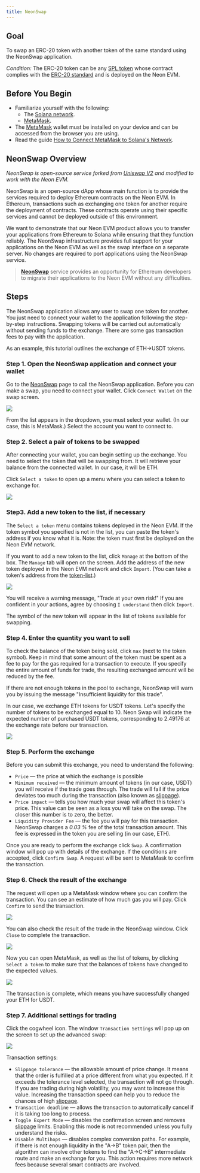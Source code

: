 ```yaml
---
title: NeonSwap
---
```


## Goal
To swap an ERC-20 token with another token of the same standard using the NeonSwap application.

*Condition:* The ERC-20 token can be any [SPL token](about/terminology.md#spl-token) whose contract complies with the [ERC-20 standard](about/terminology.md#erc-20) and is deployed on the Neon EVM.

## Before You Begin
  * Familiarize yourself with the following:
    * The [Solana network](https://docs.solana.com/clusters).
    * [MetaMask](about/terminology.md#metamask).
  * The [MetaMask](about/terminology.md#decentralized-application-daapp) wallet must be installed on your device and can be accessed from the browser you are using.
  * Read the guide [How to Connect MetaMask to Solana's Network](wallet/metamask_setup.md).

## NeonSwap Overview

  *NeonSwap is open-source service forked from [Uniswap V2](https://uniswap.org/blog/uniswap-v2) and modified to work with the Neon EVM.*  

  NeonSwap is an open-source dApp whose main function is to provide the services required to deploy Ethereum contracts on the Neon EVM. In Ethereum, transactions such as exchanging one token for another require the deployment of contracts. These contracts operate using their specific services and cannot be deployed outside of this environment.

  We want to demonstrate that our Neon EVM product allows you to transfer your applications from Ethereum to Solana while ensuring that they function reliably. The NeonSwap infrastructure provides full support for your applications on the Neon EVM as well as the swap interface on a separate server. No changes are required to port applications using the NeonSwap service.

  > **[NeonSwap](about/terminology.md#neonswap)** service provides an opportunity for Ethereum developers to migrate their applications to the Neon EVM without any difficulties.



## Steps
The NeonSwap application allows any user to swap one token for another. You just need to connect your wallet to the application following the step-by-step instructions. Swapping tokens will be carried out automatically without sending funds to the exchange. There are some gas transaction fees to pay with the application.

As an example, this tutorial outlines the exchange of ETH->USDT tokens.

### Step 1. Open the NeonSwap application and connect your wallet
Go to the [NeonSwap](https://neonswap.live/) page to call the NeonSwap application. Before you can make a swap, you need to connect your wallet. Click `Connect Wallet` on the swap screen.

<div class='neon-img-width-600' style={{textAlign: 'center'}}>

![](images/swap-erc20-1.png)

</div>

From the list appears in the dropdown, you must select your wallet. (In our case, this is MetaMask.) Select the account you want to connect to.

### Step 2. Select a pair of tokens to be swapped

After connecting your wallet, you can begin setting up the exchange. You need to select the token that will be swapping from. It will retrieve your balance from the connected wallet. In our case, it will be ETH.

Click `Select a token` to open up a menu where you can select a token to exchange for.

<div class='neon-img-width-600' style={{textAlign: 'center'}}>

![](images/swap-erc20-2.png)

</div>

### Step3. Add a new token to the list, if necessary
The `Select a token` menu contains tokens deployed in the Neon EVM. If the token symbol you specified is not in the list, you can paste the token's address if you know what it is. Note: the token must first be deployed on the Neon EVM network.

If you want to add a new token to the list, click `Manage` at the bottom of the box. The `Manage` tab will open on the screen. Add the address of the new token deployed in the Neon EVM network and click `Import`. (You can take a token's address from the [token-list](https://github.com/neonlabsorg/token-list/).)

<div class='neon-img-width-600' style={{textAlign: 'center'}}>

![](images/swap-erc20-3.png)

</div>

You will receive a warning message, "Trade at your own risk!" If you are confident in your actions, agree by choosing `I understand` then click `Import`.

The symbol of the new token will appear in the list of tokens available for swapping.

### Step 4. Enter the quantity you want to sell

To check the balance of the token being sold, click `max` (next to the token symbol). Keep in mind that some amount of the token must be spent as a fee to pay for the gas required for a transaction to execute. If you specify the entire amount of funds for trade, the resulting exchanged amount will be reduced by the fee.

If there are not enough tokens in the pool to exchange, NeonSwap will warn you by issuing the message "Insufficient liquidity for this trade".

In our case, we exchange ETH tokens for USDT tokens. Let's specify the number of tokens to be exchanged equal to 10. Neon Swap will indicate the expected number of purchased USDT tokens, corresponding to 2.49176 at the exchange rate before our transaction.

<div class='neon-img-width-600' style={{textAlign: 'center'}}>

![](images/swap-erc20-4.png)

</div>

### Step 5. Perform the exchange
Before you can submit this exchange, you need to understand the following:
  * `Price` — the price at which the exchange is possible
  * `Minimum received` — the minimum amount of tokens (in our case, USDT) you will receive if the trade goes through. The trade will fail if the price deviates too much during the transaction (also known as [slippage](about/terminology.md#slippage)).
  * `Price impact` — tells you how much your swap will affect this token's price. This value can be seen as a loss you will take on the swap. The closer this number is to zero, the better.
  * `Liquidity Provider Fee` — the fee you will pay for this transaction. NeonSwap charges a *0.03 %* fee of the total transaction amount. This fee is expressed in the token you are selling (in our case, ETH).

Once you are ready to perform the exchange click `Swap`. A confirmation window will pop up with details of the exchange. If the conditions are accepted, click `Confirm Swap`. A request will be sent to MetaMask to confirm the transaction.

### Step 6. Check the result of the exchange

The request will open up a MetaMask window where you can confirm the transaction. You can see an estimate of how much gas you will pay. Click `Confirm` to send the transaction.

<div class='neon-img-box-300' style={{textAlign: 'center'}}>

![](images/swap-erc20-5.png)

</div>

You can also check the result of the trade in the NeonSwap window. Click `Close` to complete the transaction.

<div class='neon-img-width-600' style={{textAlign: 'center'}}>

![](images/swap-erc20-6.png)

</div>

Now you can open MetaMask, as well as the list of tokens, by clicking `Select a token` to make sure that the balances of tokens have changed to the expected values.

<div class='neon-img-width-600' style={{textAlign: 'center'}}>

![](images/swap-erc20-7.png)

</div>

The transaction is complete, which means you have successfully changed your ETH for USDT.

### Step 7. Additional settings for trading

Click the cogwheel icon. The window `Transaction Settings` will pop up on the screen to set up the advanced swap:

<div class='neon-img-width-600' style={{textAlign: 'center'}}>

![](images/swap-erc20-8.png)

</div>

Transaction settings:
  * `Slippage tolerance` — the allowable amount of price change. It means that the order is fulfilled at a price different from what you expected. If it exceeds the tolerance level selected, the transaction will not go through. If you are trading during high volatility, you may want to increase this value. Increasing the transaction speed can help you to reduce the chances of high [slippage](about/terminology.md#slippage).
  * `Transaction deadline` — allows the transaction to automatically cancel if it is taking too long to process.
  * `Toggle Expert Mode` — disables the confirmation screen and removes [slippage](about/terminology.md#slippage) limits. Enabling this mode is not recommended unless you fully understand the risks.
  * `Disable Multihops` — disables complex conversion paths. For example, if there is not enough liquidity in the "A->B" token pair, then the algorithm can involve other tokens to find the "A->C->B" intermediate route and make an exchange for you. This action requires more network fees because several smart contracts are involved.
